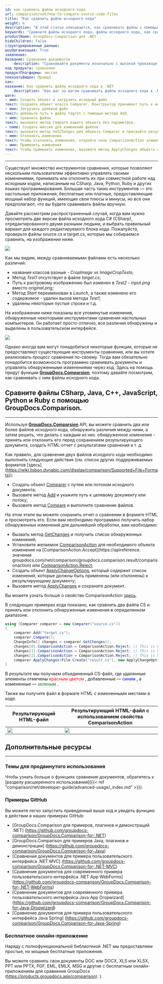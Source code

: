 ```yaml
---
id: как сравнить файлы исходного кода
url: comparison/net/how-to-compare-source-code-files
title: "Как сравнить файлы исходного кода"
weight: 6
description: "В этой статье описывается, как сравнивать файлы с помощью GroupDocs.Comparison для .NET. Вы также узнаете, как сравнивать два или более файлов с исходным кодом и как влиять на их сравнение."
keywords: "Сравните файлы исходного кода, файлы исходного кода, как сравнить файлы файлов исходного кода, ComparisonAction, ComparisonAction.Accept, ComparisonAction.Reject"
productName: GroupDocs.Comparison для .NET
hideChildren: False
структурированные данные:
шоуОрганизация: True
заявление:
Название: Сравнение документов
    description: "Сравнивайте документы изначально с высокой производительностью, используя язык C# и GroupDocs.Comparison для .NET."
код продукта: сравнение
продуктПлатформа: чистая
показатьВидео: Правда
как:
название: Как сравнить файлы исходного кода в .NET
    description: "Как шаг за шагом сравнивать файлы исходного кода в .NET"
шаги:
- имя: Создать объект и загрузить исходный файл
текст: Создайте объект класса Comparer. Конструктор принимает путь к исходному файлу или параметр потока. Вы можете указать абсолютный или относительный путь к файлу в соответствии с вашими требованиями.
- имя: Загрузить целевой файл
текст: добавьте путь к файлу tagret с помощью метода Add.
- имя: Сравнить файлы
текст: вызовите метод Compare вашего объекта без параметров.
- name: Создать массив для изменений файлов
текст: вызовите метод GetChanges для объекта Comparer и присвойте результат массиву типа ChangeInfo.
- имя: Отклонить изменения
текст: Чтобы отклонить изменения, откройте поле ComparisonAction элемента массива и установите значение Reject из перечисления ComparisonAction.
- имя: Применить изменения
текст: Чтобы применить изменения, вызовите метод ApplyChanges объекта класса Comparer. Метод принимает параметр файлового потока результирующего файла и объект класса ApplyChangeOptions, который должен содержать массив ChangeInfo.
---
```


***

Существует множество инструментов сравнения, которые позволяют нескольким пользователям эффективно управлять своими изменениями, принимать или отклонять их при совместной работе над исходным кодом, написанным на CSharp, Java, Python, Ruby и других языках программирования. Большая часть таких инструментов — это настольные приложения, бесплатные или платные, предоставляющие мощный набор функций, имеющие свои плюсы и минусы, но все они предполагают, что вы будете сравнивать файлы вручную.

Давайте рассмотрим распространенный случай, когда вам нужно просмотреть две версии файла исходного кода C# (CSharp), отредактированного двумя разными людьми, и выбрать правильный вариант для каждого редактируемого блока кода. Пожалуйста, проверьте файлы source.cs и target.cs, которые мы собираемся сравнить, на изображении ниже.

![](comparison/net/images/how-to-compare-source-code-files1.png)

Как мы видим, между сравниваемыми файлами есть несколько различий:
* названия классов разные - *CropImage* vs *ImageCropTests*;
* Метод *Test1* отсутствует в файле *target.cs*;
* Путь к растровому изображению был изменен в *Test2* - *input.png* вместо *original.png*;
* Метод *Start* переименован в *Launch*, а также изменено его содержимое - удален вызов метода *Test1*;
* удалены некоторые пустые строки и т.д.

На изображении ниже показаны все упомянутые изменения, обнаруженные некоторыми инструментами сравнения настольных компьютеров. Он работает просто отлично, все различия обнаружены и выделены в пользовательском интерфейсе.

![](comparison/net/images/how-to-compare-source-code-files2.png)

Однако иногда вам могут понадобиться некоторые функции, которые не предоставляют существующие инструменты сравнения, или вы хотите реализовать процесс сравнения по-своему. Тогда вам обязательно понадобится возможность программно сравнивать документы и управлять обнаруженными изменениями через код. Здесь на помощь придут функции **[GroupDocs.Comparsion](https://products.groupdocs.com/comparison/net)**, поэтому давайте посмотрим, как сравнивать с ним файлы исходного кода.

## Сравните файлы CSharp, Java, C++, JavaScript, Python и Ruby с помощью GroupDocs.Comparison.
 

 ---

Используя **[GroupDocs.Comparsion](https://products.groupdocs.com/comparison/net)** API, вы можете сравнить два или более файлов исходного кода, обнаружить различия между ними, а затем решить, что делать с каждым из них. обнаруженное изменение - принять или отклонить его перед сохранением результирующего документа, создать HTML-отчет с результатами сравнения и т. д.

Как правило, для сравнения двух файлов исходного кода необходимо выполнить следующие действия (см. список других поддерживаемых форматов [здесь] (https://wiki.lisbon.dynabic.com/display/comparison/Supported+File+Formats)):

* Создать объект [Comparer](https://apireference.groupdocs.com/net/comparison/groupdocs.comparison/comparer) с путем или потоком исходного документа;
* Вызовите метод [Add](https://apireference.groupdocs.com/net/comparison/groupdocs.comparison/comparer/methods/add/index) и укажите путь к целевому документу или потоку;
* Вызовите метод [Compare](https://apireference.groupdocs.com/net/comparison/groupdocs.comparison/comparer) и выполните сравнение файлов.







На этом этапе вы можете сохранить отчет о сравнении в формате HTML и просмотреть его. Если вам необходимо программно получить набор обнаруженных изменений для дальнейшей обработки, вам необходимо:

* Вызвать метод [GetChanges](https://apireference.groupdocs.com/net/comparison/groupdocs.comparison/comparer/methods/getchanges/index) и получить список обнаруженных изменений;
* Установите желаемое [ComparisonAction](https://apireference.groupdocs.com/net/comparison/groupdocs.comparison.result/changeinfo/properties/comparisonaction) для необходимого объекта изменения на [ComparisonAction.Accept](https://apireference. значение groupdocs.com/net/comparison/groupdocs.comparison.result/comparisonaction) или [ComparisonAction.Reject](https://apireference.groupdocs.com/net/comparison/groupdocs.comparison.result/comparisonaction);
* Создать объект [ApplyChangeOptions](https://apireference.groupdocs.com/comparison/net/groupdocs.comparison.options/applychangeoptions), который содержит список изменений, которые должны быть применены (или отклонены) к результирующему документу;
* Вызовите метод [ApplyChanges](https://apireference.groupdocs.com/net/comparison/groupdocs.comparison/comparer/methods/applychanges/index) и сохраните документ.

Вы можете узнать больше о свойстве ComparisonAction [здесь](https://wiki.lisbon.dynabic.com/display/comparison/How+to+merge+source+code+files).

В следующих примерах кода показано, как сравнить два файла CS и принять или отклонить обнаруженные изменения в определенном диапазоне.

```csharp
using (Comparer comparer = new Comparer("source.cs"))
{
    comparer.Add("target.cs");
    comparer.Compare();
    ChangeInfo[] changes = comparer.GetChanges();
    changes[0].ComparisonAction = ComparisonAction.Reject; // This is how to reject first detected difference;
    changes[1].ComparisonAction = ComparisonAction.Reject; // This is how to reject second detected difference;
    changes[2].ComparisonAction = ComparisonAction.Reject; // This is how to reject third detected difference;
    comparer.ApplyChanges(File.Create("result.cs"), new ApplyChangeOptions { Changes = changes });
}     


```

В результате мы получаем объединенный CS-файл, где удаленные элементы отмечены <font color="red">красным цветом</font> , добавленные — <font color="blue">синим</font> , а измененные — <font color="green">зеленым</font> .


Также вы получите файл в формате HTML с измененными местами в коде.

| Результирующий HTML-файл | Результирующий HTML-файл с использованием свойства ComparisonAction |
| --- | --- |
| ![](comparison/net/images/how-to-compare-source-code-files_result1.PNG) | ![](comparison/net/images/how-to-compare-source-code-files_result2.PNG) |

## Дополнительные ресурсы

---

### Темы для продвинутого использования
Чтобы узнать больше о функциях сравнения документов, обратитесь к [разделу расширенного использования]({{< ref "comparison/net/developer-guide/advanced-usage/_index.md" >}}).

### Примеры GitHub
Вы можете легко запустить приведенный выше код и увидеть функцию в действии в наших примерах GitHub:
* [GroupDocs.Comparison для примеров, плагинов и демонстраций .NET] (https://github.com/groupdocs-comparison/GroupDocs.Comparison-for-.NET)
* [GroupDocs.Comparison для примеров Java, плагинов и демонстрации] (https://github.com/groupdocs-comparison/GroupDocs.Comparison-for-Java)
* [Сравнение документов для примера пользовательского интерфейса .NET MVC] (https://github.com/groupdocs-comparison/GroupDocs.Comparison-for-.NET-MVC)
* [Сравнение документов для современного примера пользовательского интерфейса .NET App WebForms] (https://github.com/groupdocs-comparison/GroupDocs.Comparison-for-.NET-WebForms)
* [Сравнение документов для современного примера пользовательского интерфейса Java App Dropwizard] (https://github.com/groupdocs-comparison/GroupDocs.Comparison-for-Java-Dropwizard)
* [Сравнение документов для примера пользовательского интерфейса Java Spring] (https://github.com/groupdocs-comparison/GroupDocs.Comparison-for-Java-Spring)
    


### Бесплатное онлайн-приложение
Наряду с полнофункциональной библиотекой .NET мы предоставляем простые, но мощные бесплатные приложения.

Вы можете сравнить свои документы DOC или DOCX, XLS или XLSX, PPT или PPTX, PDF, EML, EMLX, MSG и другие с бесплатным онлайн-приложением для сравнения GroupDocs (https://products.groupdocs.app/comparison). ).

